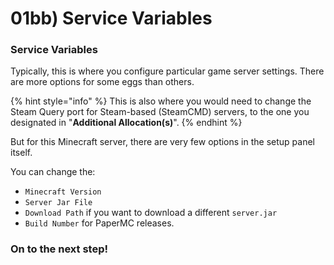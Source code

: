 # 01bb) Service Variables

### Service Variables

Typically, this is where you configure particular game server settings. There are more options for some eggs than others.

{% hint style="info" %}
This is also where you would need to change the Steam Query port for Steam-based (SteamCMD) servers, to the one you designated in "**Additional Allocation(s)**".
{% endhint %}

But for this Minecraft server, there are very few options in the setup panel itself.

You can change the:

* `Minecraft Version`
* `Server Jar File`
* `Download Path` if you want to download a different `server.jar`
* `Build Number` for PaperMC releases.

### On to the next step!
